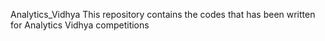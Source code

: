Analytics_Vidhya
This repository contains the codes that has been written for Analytics Vidhya competitions
